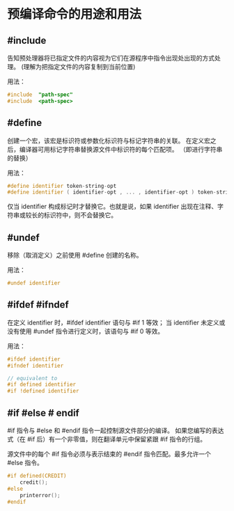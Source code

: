 # 预编译命令的用途和用法

## #include
告知预处理器将已指定文件的内容视为它们在源程序中指令出现处出现的方式处理。
(理解为把指定文件的内容复制到当前位置)

用法：
``` cpp
#include  "path-spec"
#include  <path-spec>
```

## #define
创建一个宏，该宏是标识符或参数化标识符与标记字符串的关联。
在定义宏之后，编译器可用标记字符串替换源文件中标识符的每个匹配项。
（即进行字符串的替换）

用法：
``` cpp
#define identifier token-string-opt
#define identifier ( identifier-opt , ... , identifier-opt ) token-string-opt
```

仅当 identifier 构成标记时才替换它。也就是说，如果 identifier 出现在注释、字符串或较长的标识符中，则不会替换它。

## #undef
移除（取消定义）之前使用 #define 创建的名称。

用法：
``` cpp
#undef identifier
```

## #ifdef #ifndef
在定义 identifier 时，#ifdef identifier 语句与 #if 1 等效；
当 identifier 未定义或没有使用 #undef 指令进行定义时，该语句与 #if 0 等效。

用法：
``` cpp
#ifdef identifier
#ifndef identifier

// equivalent to
#if defined identifier
#if !defined identifier
```

## #if #else # endif
\#if 指令与 #else 和 #endif 指令一起控制源文件部分的编译。
如果您编写的表达式（在 #if 后）有一个非零值，则在翻译单元中保留紧跟 #if 指令的行组。

源文件中的每个 #if 指令必须与表示结束的 #endif 指令匹配。最多允许一个 #else 指令。

``` cpp
#if defined(CREDIT)
    credit();
#else
    printerror();
#endif
```

